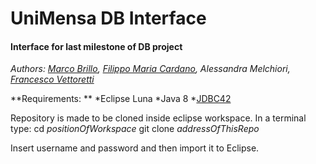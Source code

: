 # UniMensa DB Interface
#### Interface for last milestone of DB project
*Authors: [Marco Brillo](https://www.github.com/Brilluz), [Filippo Maria Cardano](https://www.github.com/Frititati), Alessandra Melchiori, [Francesco Vettoretti](https://www.github.com/FraTheVet)*

**Requirements: **
*Eclipse Luna
*Java 8
*[JDBC42](https://jdbc.postgresql.org/download/postgresql-9.4.1207.jar)

Repository is made to be cloned inside eclipse workspace.
In a terminal type:
cd *positionOfWorkspace*
git clone *addressOfThisRepo*

Insert username and password and then import it to Eclipse.
